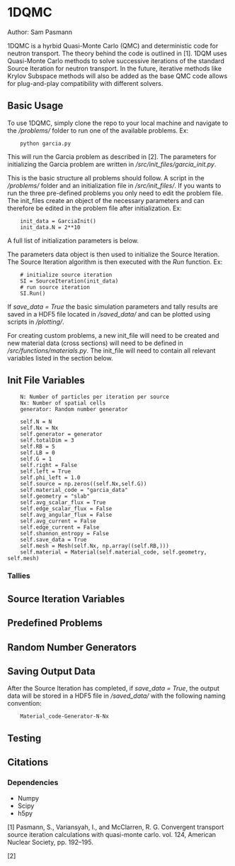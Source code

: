 # 1DQMC
Author: Sam Pasmann

1DQMC is a hyrbid Quasi-Monte Carlo (QMC) and deterministic code for neutron transport.
The theory behind the code is outlined in [1]. 1DQM uses Quasi-Monte Carlo 
methods to solve successive iterations of the standard Source Iteration for 
neutron transport. In the future, iterative methods like
Krylov Subspace methods will also be added as the base QMC code allows for 
plug-and-play compatibility with different solvers.
 
## Basic Usage 

To use 1DQMC, simply clone the repo to your local machine and navigate to the
*/problems/* folder to run one of the available problems. Ex:
```
    python garcia.py
```

This will run the Garcia problem as described in [2]. The parameters for initializing
the Garcia problem are written in */src/init_files/garcia_init.py*. 

This is the basic structure all problems should follow. A script in the 
*/problems/* folder and an initialization file in */src/init_files/*. If you 
wants to run the three pre-defined problems you only need to edit the problem file.
The init_files create an object of the necessary parameters and can therefore be edited
in the problem file after initialization. Ex:
```
    init_data = GarciaInit()
    init_data.N = 2**10
```
A full list of initialization parameters is below.

The parameters data object is then used to initialize the Source Iteration.
The Source Iteration algorithm is then executed with the *Run* function. Ex:
```
    # initialize source iteration
    SI = SourceIteration(init_data)
    # run source iteration
    SI.Run()
```
If *save_data = True* the basic simulation parameters and tally results are 
saved in a HDF5 file located in */saved_data/* and can be plotted using scripts
in */plotting/*.

For creating custom problems, a new init_file will need to be created and new
material data (cross sections) will need to be defined in */src/functions/materials.py*.
The init_file will need to contain all relevant variables listed in the section
below.


## Init File Variables

```
    N: Number of particles per iteration per source
    Nx: Number of spatial cells
    generator: Random number generator
```

        self.N = N
        self.Nx = Nx
        self.generator = generator
        self.totalDim = 3
        self.RB = 5
        self.LB = 0
        self.G = 1
        self.right = False
        self.left = True
        self.phi_left = 1.0
        self.source = np.zeros((self.Nx,self.G))
        self.material_code = "garcia_data"
        self.geometry = "slab"
        self.avg_scalar_flux = True
        self.edge_scalar_flux = False
        self.avg_angular_flux = False
        self.avg_current = False
        self.edge_current = False
        self.shannon_entropy = False
        self.save_data = True
        self.mesh = Mesh(self.Nx, np.array((self.RB,)))
        self.material = Material(self.material_code, self.geometry, self.mesh)
        
### Tallies

## Source Iteration Variables

## Predefined Problems

## Random Number Generators

## Saving Output Data

After the Source Iteration has completed, if *save_data = True*, the output data
will be stored in a HDF5 file in */saved_data/* with the following naming
convention:
```
    Material_code-Generator-N-Nx
```
## Testing

## Citations

### Dependencies
- Numpy
- Scipy
- h5py



[1] Pasmann, S., Variansyah, I., and McClarren, R. G. Convergent transport 
    source iteration calculations with quasi-monte carlo. vol. 124,
    American Nuclear Society, pp. 192–195.
    
[2] 